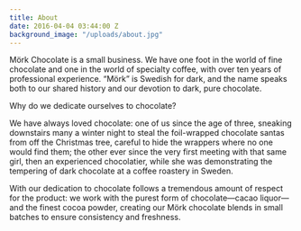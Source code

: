 ```yaml
---
title: About
date: 2016-04-04 03:44:00 Z
background_image: "/uploads/about.jpg"
---
```


Mörk Chocolate is a small business. We have one foot in the world of fine chocolate and one in the world of specialty coffee, with over ten years of professional experience. “Mörk” is Swedish for dark, and the name speaks both to our shared history and our devotion to dark, pure chocolate.

Why do we dedicate ourselves to chocolate?

We have always loved chocolate: one of us since the age of three, sneaking downstairs many a winter night to steal the foil-wrapped chocolate santas from off the Christmas tree, careful to hide the wrappers where no one would find them; the other ever since the very first meeting with that same girl, then an experienced chocolatier, while she was demonstrating the tempering of dark chocolate at a coffee roastery in Sweden.

With our dedication to chocolate follows a tremendous amount of respect for the product: we work with the purest form of chocolate—cacao liquor—and the finest cocoa powder, creating our Mörk chocolate blends in small batches to ensure consistency and freshness.
